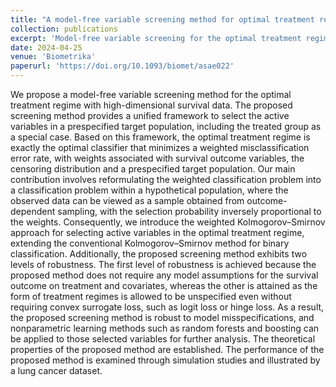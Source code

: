 ```yaml
---
title: "A model-free variable screening method for optimal treatment regimes with high-dimensional survival data"
collection: publications
excerpt: 'Model-free variable screening for the optimal treatment regime'
date: 2024-04-25
venue: 'Biometrika'
paperurl: 'https://doi.org/10.1093/biomet/asae022'
---
```


We propose a model-free variable screening method for the optimal treatment regime with high-dimensional survival data. The proposed screening method provides a unified framework to select the active variables in a prespecified target population, including the treated group as a special case. Based on this framework, the optimal treatment regime is exactly the optimal classifier that minimizes a weighted misclassification error rate, with weights associated with survival outcome variables, the censoring distribution and a prespecified target population. Our main contribution involves reformulating the weighted classification problem into a classification problem within a hypothetical population, where the observed data can be viewed as a sample obtained from outcome-dependent sampling, with the selection probability inversely proportional to the weights. Consequently, we introduce the weighted Kolmogorov–Smirnov approach for selecting active variables in the optimal treatment regime, extending the conventional Kolmogorov–Smirnov method for binary classification. Additionally, the proposed screening method exhibits two levels of robustness. The first level of robustness is achieved because the proposed method does not require any model assumptions for the survival outcome on treatment and covariates, whereas the other is attained as the form of treatment regimes is allowed to be unspecified even without requiring convex surrogate loss, such as logit loss or hinge loss. As a result, the proposed screening method is robust to model misspecifications, and nonparametric learning methods such as random forests and boosting can be applied to those selected variables for further analysis. The theoretical properties of the proposed method are established. The performance of the proposed method is examined through simulation studies and illustrated by a lung cancer dataset.

